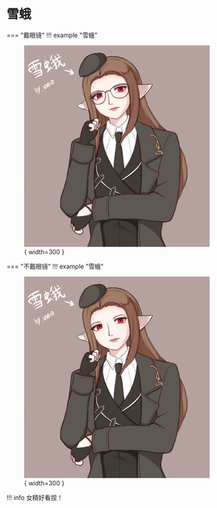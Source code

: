 # **雪蛾**

=== "戴眼镜"
    !!! example "雪蛾"
        <figure markdown="span">
            ![Image title](./Image/Glasses.jpg){ width=300 }
        </figure>

=== "不戴眼镜"
    !!! example "雪蛾"
        <figure markdown="span">
            ![Image title](./Image/No_glass.jpg){ width=300 }
        </figure>

!!! info
    女精好看捏！
        